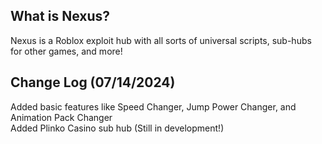 ## What is Nexus?
Nexus is a Roblox exploit hub with all sorts of universal scripts, sub-hubs for other games, and more!

## Change Log (07/14/2024)
Added basic features like Speed Changer, Jump Power Changer, and Animation Pack Changer   
Added Plinko Casino sub hub (Still in development!)  
